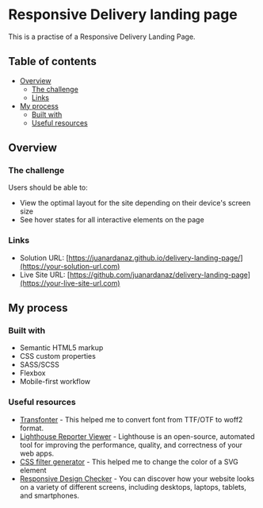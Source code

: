 # Responsive Delivery landing page

This is a practise of a Responsive Delivery Landing Page. 

## Table of contents

- [Overview](#overview)
  - [The challenge](#the-challenge)
  - [Links](#links)
- [My process](#my-process)
  - [Built with](#built-with)
  - [Useful resources](#useful-resources)

## Overview

### The challenge

Users should be able to:

- View the optimal layout for the site depending on their device's screen size
- See hover states for all interactive elements on the page

### Links

- Solution URL: [https://juanardanaz.github.io/delivery-landing-page/](https://your-solution-url.com)
- Live Site URL: [https://github.com/juanardanaz/delivery-landing-page](https://your-live-site-url.com)

## My process

### Built with

- Semantic HTML5 markup
- CSS custom properties
- SASS/SCSS
- Flexbox
- Mobile-first workflow

### Useful resources

- [Transfonter](https://transfonter.org/) - This helped me to convert font from TTF/OTF to woff2 format.
- [Lighthouse Reporter Viewer](https://chrome.google.com/webstore/detail/lighthouse/blipmdconlkpinefehnmjammfjpmpbjk?hl=es) - Lighthouse is an open-source, automated tool for improving the performance, quality, and correctness of your web apps.
- [CSS filter generator](https://codepen.io/sosuke/pen/Pjoqqp) - This helped me to change the color of a SVG element
- [Responsive Design Checker](https://responsivedesignchecker.com/) - You can discover how your website looks on a variety of different screens, including desktops, laptops, tablets, and smartphones.


